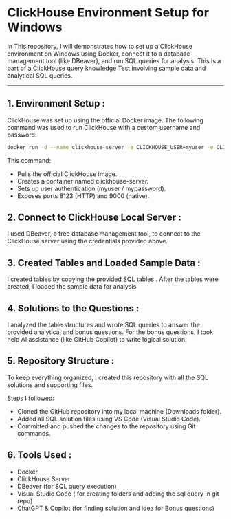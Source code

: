 #  ClickHouse Environment Setup for Windows

In This repository, I will demonstrates how to set up a ClickHouse environment on Windows using Docker, connect it to a database management tool (like DBeaver), and run SQL queries for analysis. This is a part of a ClickHouse query knowledge Test involving sample data and analytical SQL queries.

---

## 1. Environment Setup :

ClickHouse was set up using the official Docker image. The following command was used to run ClickHouse with a custom username and password:

```sh
docker run -d --name clickhouse-server -e CLICKHOUSE_USER=myuser -e CLICKHOUSE_PASSWORD=mypassword -e CLICKHOUSE_DEFAULT_ACCESS_MANAGEMENT=1 -p 8123:8123 -p 9000:9000 clickhouse/clickhouse-server
```
This command:
- Pulls the official ClickHouse image.
- Creates a container named clickhouse-server.
- Sets up user authentication (myuser / mypassword).
- Exposes ports 8123 (HTTP) and 9000 (native).

##  2. Connect to ClickHouse Local Server :
I used DBeaver, a free database management tool, to connect to the ClickHouse server using the credentials provided above. 

##  3. Created Tables and Loaded Sample Data :
I created tables by copying the provided SQL tables . After the tables were created, I loaded the sample data for analysis.

##  4. Solutions to the Questions :
I analyzed the table structures and wrote SQL queries to answer the provided analytical and bonus questions. For the bonus questions, I took help AI assistance (like GitHub Copilot) to write logical solution.

##  5. Repository Structure :
To keep everything organized, I created this repository with all the SQL solutions and supporting files.

Steps I followed:
- Cloned the GitHub repository into my local machine (Downloads folder).
- Added all SQL solution files using VS Code (Visual Studio Code).
- Committed and pushed the changes to the repository using Git commands.

##  6. Tools Used :
- Docker
- ClickHouse Server
- DBeaver (for SQL query execution)
- Visual Studio Code ( for creating folders and adding the sql query in git repo)
- ChatGPT & Copilot (for finding solution and idea for Bonus questions)

